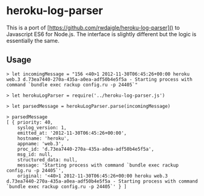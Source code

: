 heroku-log-parser
=================

This is a port of [https://github.com/rwdaigle/heroku-log-parser]() to Javascript ES6 for Node.js. The interface is slightly different but the logic is essentially the same.


## Usage

```
> let incomingMessage = "156 <40>1 2012-11-30T06:45:26+00:00 heroku web.3 d.73ea7440-270a-435a-a0ea-adf50b4e5f5a - Starting process with command `bundle exec rackup config.ru -p 24405`"

> let herokuLogParser = require('../heroku-log-parser.js')

> let parsedMessage = herokuLogParser.parse(incomingMessage)

> parsedMessage
[ { priority: 40,
    syslog_version: 1,
    emitted_at: '2012-11-30T06:45:26+00:00',
    hostname: 'heroku',
    appname: 'web.3',
    proc_id: 'd.73ea7440-270a-435a-a0ea-adf50b4e5f5a',
    msg_id: null,
    structured_data: null,
    message: 'Starting process with command `bundle exec rackup config.ru -p 24405`',
    original: '<40>1 2012-11-30T06:45:26+00:00 heroku web.3 d.73ea7440-270a-435a-a0ea-adf50b4e5f5a - Starting process with command `bundle exec rackup config.ru -p 24405`' } ]
```
